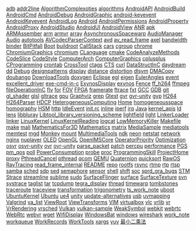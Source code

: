 [adb](adb)     [addr2line](addr2line)     [AlgorithmComplexoties](AlgorithmComplexoties)     [algorithms](algorithms)     [AndroidAPI](AndroidAPI)     [AndroidBuild](AndroidBuild)     [AndroidCmd](AndroidCmd)     [AndroidDebug](AndroidDebug)     [AndroidGraphic](AndroidGraphic)     [android-keyevent](android-keyevent)     [AndroidKeyevent](AndroidKeyevent)     [AndroidLog](AndroidLog)     [Android](Android)     [AndroidPermissions](AndroidPermissions)     [AndroidProperty](AndroidProperty)     [AndroidProxy](AndroidProxy)     [AndroidStudio](AndroidStudio)     [AndroidUI](AndroidUI)     [AndroidView](AndroidView)     [ANR](ANR)     [apk](apk)     [ARMAssember](ARMAssember)     [arm](arm)     [armvr](armvr)     [array](array)     [AsynchronousSpacewarp](AsynchronousSpacewarp)     [AudioManager](AudioManager)     [Audio](Audio)     [autotools](autotools)     [AVCodecParserContext](AVCodecParserContext)     [avd](avd)     [av_read_frame](av_read_frame)     [axel](axel)     [bandwidth](bandwidth)     [binder](binder)     [BitPitfall](BitPitfall)     [Boot](Boot)     [buildroot](buildroot)     [CallStack](CallStack)     [cars](cars)     [cgroup](cgroup)     [chrome](chrome)     [ChromiumGraphics](ChromiumGraphics)     [chromium](chromium)     [CLanguage](CLanguage)     [cmake](cmake)     [CodeAnalyzeMethods](CodeAnalyzeMethods)     [CodeSlice](CodeSlice)     [CodeStyle](CodeStyle)     [ComputerArch](ComputerArch)     [ComputerGraphics](ComputerGraphics)     [cplusplus](cplusplus)     [CProgramming](CProgramming)     [crontab](crontab)     [CrossTool](CrossTool)     [ctags](ctags)     [CTS](CTS)     [curl](curl)     [DataStructInC](DataStructInC)     [daydream](daydream)     [dd](dd)     [Debug](Debug)     [designpatterns](designpatterns)     [display](display)     [distance](distance)     [distortion](distortion)     [dlsym](dlsym)     [DMACopy](DMACopy)     [doubango](doubango)     [DownloadTools](DownloadTools)     [doxygen](doxygen)     [Eclipse](Eclipse)     [egl](egl)     [eigen](eigen)     [EulerAngles](EulerAngles)     [event](event)     [excellent_driver](excellent_driver)     [exe-cmd-in-c](exe-cmd-in-c)     [ExynosDisplay](ExynosDisplay)     [exynos](exynos)     [Fence](Fence)     [ff_h264](ff_h264)     [ffmpeg](ffmpeg)     [fileOperationInC](fileOperationInC)     [flv](flv)     [for](for)     [FOV](FOV)     [FPGA](FPGA)     [framerate](framerate)     [ftrace](ftrace)     [fxt](fxt)     [GCC](GCC)     [GDB](GDB)     [git](git)     [gl_shader](gl_shader)     [glsl](glsl)     [gltrace](gltrace)     [gpu](gpu)     [Graphviz](Graphviz)     [grep](grep)     [Gtest](Gtest)     [gvr](gvr)     [gvr-unity](gvr-unity)     [gyp](gyp)     [H264](H264)     [H264Parser](H264Parser)     [HDCP](HDCP)     [HeterogeneousComputing](HeterogeneousComputing)     [Home](Home)     [homogeneousspace](homogeneousspace)     [homography](homography)     [HSM](HSM)     [http](http)     [IdleEvent](IdleEvent)     [init.rc](init.rc)     [inline](inline)     [iperf](iperf)     [irq](irq)     [Java](Java)     [kernel_apis](kernel_apis)     [ld](ld)     [lens](lens)     [libbluray](libbluray)     [Libtool_library_versioning_scheme](Libtool_library_versioning_scheme)     [lightfield](lightfield)     [light](light)     [LinkerLoader](LinkerLoader)     [linker](linker)     [LinuxKernel](LinuxKernel)     [LinuxKernelReading](LinuxKernelReading)     [logcat](logcat)     [LowMemoryKiller](LowMemoryKiller)     [Makefile](Makefile)     [make](make)     [mali](mali)     [MathematicsFor3D](MathematicsFor3D)     [Mathematics](Mathematics)     [matrix](matrix)     [MediaSample](MediaSample)     [mediatools](mediatools)     [memtest](memtest)     [mgd](mgd)     [Monkey](Monkey)     [mount](mount)     [MultimediaTools](MultimediaTools)     [ndk](ndk)     [neon](neon)     [netstat](netstat)     [network](network)     [nginx](nginx)     [nuplayer](nuplayer)     [OLED](OLED)     [OpenGL](OpenGL)     [OpenIMSCore](OpenIMSCore)     [OperatorPriority](OperatorPriority)     [Optimization](Optimization)     [osvr](osvr)     [osvr-unity](osvr-unity)     [ovr](ovr)     [ovr-unity](ovr-unity)     [parse_packet](parse_packet)     [patch](patch)     [percpu](percpu)     [performance](performance)     [PGS](PGS)     [pm_qos](pm_qos)     [poll](poll)     [PowerConsumption](PowerConsumption)     [probe](probe)     [proc](proc)     [ProgrammingSkill](ProgrammingSkill)     [ProjectHome](ProjectHome)     [proxy](proxy)     [PthreadCancel](PthreadCancel)     [pthread](pthread)     [qcom](qcom)     [QEMU](QEMU)     [Quaternion](Quaternion)     [quicksort](quicksort)     [RawOS](RawOS)     [RayTracing](RayTracing)     [read_frame_internal](read_frame_internal)     [README](README)     [repo](repo)     [rootfs](rootfs)     [rsync](rsync)     [rtmp](rtmp)     [rtp](rtp)     [rtsp](rtsp)     [samba](samba)     [sched](sched)     [sdp](sdp)     [sed](sed)     [semaphore](semaphore)     [sensor](sensor)     [shell](shell)     [shift](shift)     [soc](soc)     [sprd_gra_bugs](sprd_gra_bugs)     [STM](STM)     [Strace](Strace)     [streamline](streamline)     [sublime](sublime)     [sudo](sudo)     [SurfaceFlinger](SurfaceFlinger)     [surface](surface)     [SurfaceTexture](SurfaceTexture)     [svn](svn)     [systrace](systrace)     [taglist](taglist)     [tar](tar)     [tcpdump](tcpdump)     [tegra_display](tegra_display)     [thread](thread)     [timewarp](timewarp)     [tombstones](tombstones)     [traceroute](traceroute)     [traceview](traceview)     [transformation](transformation)     [trigonometry](trigonometry)     [ts_work_note](ts_work_note)     [uboot](uboot)     [UbuntuKernel](UbuntuKernel)     [Ubuntu](Ubuntu)     [ue4](ue4)     [unity](unity)     [update-alternatives](update-alternatives)     [usb](usb)     [uvmapping](uvmapping)     [Valgrind](Valgrind)     [va_list](va_list)     [ViewRoot](ViewRoot)     [ViewTransforms](ViewTransforms)     [VIM](VIM)     [virtualbox](virtualbox)     [vlc](vlc)     [vrlib](vrlib)     [vr](vr)     [VrRendering](VrRendering)     [vrsched](vrsched)     [Vulkan](Vulkan)     [vulkan-sample](vulkan-sample)     [WeakSymbol](WeakSymbol)     [webkit](webkit)     [webrtc](webrtc)     [WebRtc](WebRtc)     [webvr](webvr)     [wget](wget)     [WifiDisplay](WifiDisplay)     [WindowsBat](WindowsBat)     [windows](windows)     [wireshark](wireshark)     [work_note](work_note)     [workqueue](workqueue)     [WorkRecords](WorkRecords)     [WorkTools](WorkTools)     [xargs](xargs)     [yuv](yuv)     [最小二乘法](最小二乘法)     
